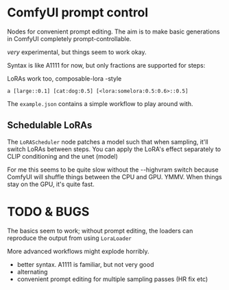# ComfyUI prompt control

Nodes for convenient prompt editing. The aim is to make basic generations in ComfyUI completely prompt-controllable.

*very* experimental, but things seem to work okay.

Syntax is like A1111 for now, but only fractions are supported for steps:

LoRAs work too, composable-lora -style

```
a [large::0.1] [cat:dog:0.5] [<lora:somelora:0.5:0.6>::0.5]
```
The `example.json` contains a simple workflow to play around with.

## Schedulable LoRAs
The `LoRAScheduler` node patches a model such that when sampling, it'll switch LoRAs between steps. You can apply the LoRA's effect separately to CLIP conditioning and the unet (model)

For me this seems to be quite slow without the --highvram switch because ComfyUI will shuffle things between the CPU and GPU. YMMV. When things stay on the GPU, it's quite fast.


# TODO & BUGS

The basics seem to work; without prompt editing, the loaders can reproduce the output from using `LoraLoader`

More advanced workflows might explode horribly.

- better syntax. A1111 is familiar, but not very good
- alternating
- convenient prompt editing for multiple sampling passes (HR fix etc)
